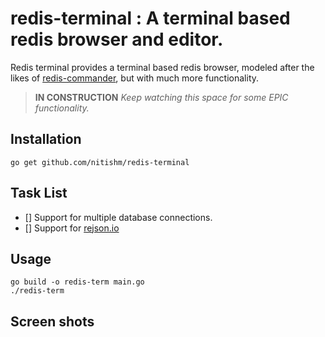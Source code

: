 # redis-terminal : A terminal based redis browser and editor.
Redis terminal provides a terminal based redis browser, modeled after the likes of [redis-commander](http://joeferner.github.io/redis-commander/), but with much more functionality.

> **IN CONSTRUCTION**
> *Keep watching this space for some EPIC functionality.*

## Installation
	go get github.com/nitishm/redis-terminal

## Task List
- [] Support for multiple database connections.
- [] Support for [rejson.io](https://oss.redislabs.com/rejson/)

## Usage
```
go build -o redis-term main.go
./redis-term
``` 
## Screen shots
